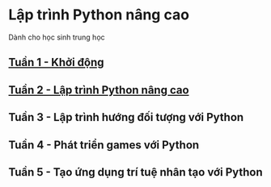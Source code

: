 # Lập trình Python nâng cao

Dành cho học sinh trung học


## [Tuần 1 - Khởi động](week1-warmingup/README.md)
## [Tuần 2 - Lập trình Python nâng cao](week2-advanced-topics/README.md)
## Tuần 3 - Lập trình hướng đối tượng với Python
## Tuần 4 - Phát triển games với Python
## Tuần 5 - Tạo ứng dụng trí tuệ nhân tạo với Python